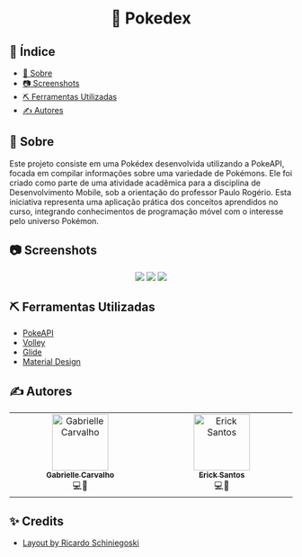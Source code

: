 <h1 align="center">📖 Pokedex</h1>

## 📝 Índice
- [🧐 Sobre](#-sobre)
- [📷 Screenshots](#-screenshots)
- [⛏️ Ferramentas Utilizadas](#️-ferramentas-utilizadas)
- [✍️ Autores](#️-autores)

## 🧐 Sobre

Este projeto consiste em uma Pokédex desenvolvida utilizando a PokeAPI, focada em compilar informações sobre uma variedade de Pokémons. Ele foi criado como parte de uma atividade acadêmica para a disciplina de Desenvolvimento Mobile, sob a orientação do professor Paulo Rogério. Esta iniciativa representa uma aplicação prática dos conceitos aprendidos no curso, integrando conhecimentos de programação móvel com o interesse pelo universo Pokémon.

## 📷 Screenshots

<div align="center">
  <img src="https://files.catbox.moe/i20b90.png"/>
  <img src="https://files.catbox.moe/dxynny.png"/>
  <img src="https://files.catbox.moe/6epbe5.png"/>
</div>

## ⛏️ Ferramentas Utilizadas

- [PokeAPI](https://pokeapi.co/)
- [Volley](https://developer.android.com/training/volley)
- [Glide](https://github.com/bumptech/glide)
- [Material Design](https://material.io/develop/android/docs/getting-started)

## ✍️ Autores

<table align=center>
  <tbody>
    <tr>
      <td align="center" valign="top" width="14.28%"><a href="https://github.com/GabrielleCGNeves"><img src="https://avatars.githubusercontent.com/u/88461057?v=4" width="100px;" alt="Gabrielle Carvalho"/><br /><sub><b>Gabrielle Carvalho</b></sub></a><br />💻🎨</td>
      <td align="center" valign="top" width="14.28%"><a href="https://github.com/ericksantos12"><img src="https://avatars.githubusercontent.com/u/16109127?v=4" width="100px;" alt="Erick Santos"/><br /><sub><b>Erick Santos</b></sub></a><br />💻📖</td>
    </tr>
  </tbody>
</table>

## ✨ Credits
- [Layout by Ricardo Schiniegoski](https://www.figma.com/community/file/979132880663340794/pokedex)
